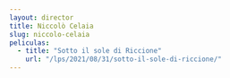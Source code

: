 ```yaml
---
layout: director
title: Niccolò Celaia
slug: niccolo-celaia
peliculas:
  - title: "Sotto il sole di Riccione"
    url: "/lps/2021/08/31/sotto-il-sole-di-riccione/"
---
```

